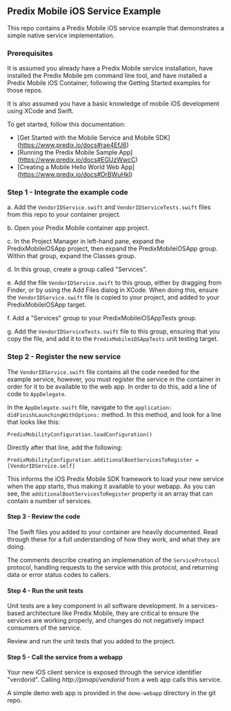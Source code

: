 ## Predix Mobile iOS Service Example

This repo contains a Predix Mobile iOS service example that demonstrates a simple native service implementation.

### Prerequisites

It is assumed you already have a Predix Mobile service installation, have installed the Predix Mobile pm command line tool, and have installed a Predix Mobile iOS Container, following the Getting Started examples for those repos.

It is also assumed you have a basic knowledge of mobile iOS development using XCode and Swift.

To get started, follow this documentation:
* [Get Started with the Mobile Service and Mobile SDK] (https://www.predix.io/docs#rae4EfJ6) 
* [Running the Predix Mobile Sample App] (https://www.predix.io/docs#EGUzWwcC)
* [Creating a Mobile Hello World Web App] (https://www.predix.io/docs#DrBWuHkl) 


### Step 1 - Integrate the example code

  a. Add the `VendorIDService.swift` and `VendorIDServiceTests.swift` files from this repo to your container project.

  b. Open your Predix Mobile container app project. 

  c. In the Project Manager in left-hand pane, expand the PredixMobileiOSApp project, then expand the PredixMobileiOSApp group. Within that group, expand the Classes group. 

  d. In this group, create a group called "Services". 

  e. Add the file `VendorIDService.swift` to this group, either by dragging from Finder, or by using the Add Files dialog in XCode. When doing this, ensure the `VendorIDService.swift` file is copied to your project, and added to your PredixMobileiOSApp target.

  f. Add a "Services" group to your PredixMobileiOSAppTests group. 

  g. Add the `VendorIDServiceTests.swift` file to this group, ensuring that you copy the file, and add it to the `PredixMobileiOSAppTests` unit testing target.

### Step 2 - Register the new service

The `VendorIDService.swift` file contains all the code needed for the example service, however, you must register the service in the container in order for it to be available to the web app. In order to do this, add a line of code to `AppDelegate`.

In the `AppDelegate.swift` file, navigate to the `application: didFinishLaunchingWithOptions:` method. In this method, and look for a line that looks like this:

    PredixMobilityConfiguration.loadConfiguration()

Directly after that line, add the following:

    PredixMobilityConfiguration.additionalBootServicesToRegister = [VendorIDService.self]

This informs the iOS Predix Mobile SDK framework to load your new service when the app starts, thus making it available to your webapp. As you can see, the `additionalBootServicesToRegister` property is an array that can contain a number of services.

#### Step 3 - Review the code

The Swift files you added to your container are heavily documented. Read through these for a full understanding of how they work, and what they are doing.

The comments describe creating an implemenation of the `ServiceProtocol` protocol, handling requests to the service with this protocol, and returning data or error status codes to callers.

#### Step 4 - Run the unit tests

Unit tests are a key component in all software development. In a services-based architecture like Predix Mobile,
they are critical to ensure the services are working properly, and changes do not negatively impact
consumers of the service.

Review and run the unit tests that you added to the project.

#### Step 5 - Call the service from a webapp

Your new iOS client service is exposed through the service identifier "vendorid". Calling _http://pmapi/vendorid_ from a web app calls this service.

A simple demo web app is provided in the `demo-webapp` directory in the git repo.

